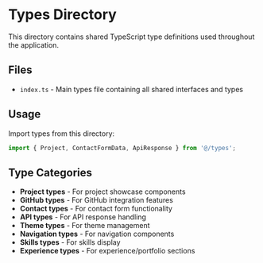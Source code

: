 # Types Directory

This directory contains shared TypeScript type definitions used throughout the application.

## Files

- `index.ts` - Main types file containing all shared interfaces and types

## Usage

Import types from this directory:

```typescript
import { Project, ContactFormData, ApiResponse } from '@/types';
```

## Type Categories

- **Project types** - For project showcase components
- **GitHub types** - For GitHub integration features
- **Contact types** - For contact form functionality
- **API types** - For API response handling
- **Theme types** - For theme management
- **Navigation types** - For navigation components
- **Skills types** - For skills display
- **Experience types** - For experience/portfolio sections
